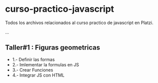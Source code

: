 # curso-practico-javascript
Todos los archivos relacionados al curso practico de javascript en Platzi.

...

## Taller#1 : Figuras geometricas
- 1.- Definir las formas
- 2.- Imlementar la formulas en JS
- 3.- Crear Funciones
- 4.- Integrar JS con HTML